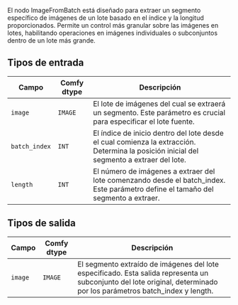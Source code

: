 
El nodo ImageFromBatch está diseñado para extraer un segmento específico de imágenes de un lote basado en el índice y la longitud proporcionados. Permite un control más granular sobre las imágenes en lotes, habilitando operaciones en imágenes individuales o subconjuntos dentro de un lote más grande.

## Tipos de entrada

| Campo          | Comfy dtype | Descripción                                                                           |
|----------------|-------------|---------------------------------------------------------------------------------------|
| `image`        | `IMAGE`     | El lote de imágenes del cual se extraerá un segmento. Este parámetro es crucial para especificar el lote fuente. |
| `batch_index`  | `INT`       | El índice de inicio dentro del lote desde el cual comienza la extracción. Determina la posición inicial del segmento a extraer del lote. |
| `length`       | `INT`       | El número de imágenes a extraer del lote comenzando desde el batch_index. Este parámetro define el tamaño del segmento a extraer. |

## Tipos de salida

| Campo | Comfy dtype | Descripción                                                                                   |
|-------|-------------|-----------------------------------------------------------------------------------------------|
| `image` | `IMAGE`    | El segmento extraído de imágenes del lote especificado. Esta salida representa un subconjunto del lote original, determinado por los parámetros batch_index y length. |